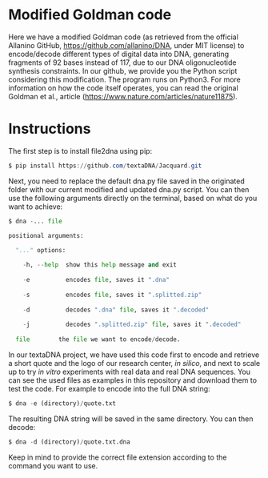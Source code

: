 # Modified Goldman code
Here we have a modified Goldman code (as retrieved from the official Allanino GitHub, https://github.com/allanino/DNA, under MIT license) to encode/decode different types of digital data into DNA, generating fragments of 92 bases instead of 117, due to our DNA oligonucleotide synthesis constraints. 
In our github, we provide you the Python script considering this modification. The program runs on Python3. 
For more information on how the code itself operates, you can read the original Goldman et al., article (https://www.nature.com/articles/nature11875). 

# Instructions
The first step is to install file2dna using pip:

```powershell
$ pip install https://github.com/textaDNA/Jacquard.git
```

Next, you need to replace the default dna.py file saved in the originated folder with our current modified and updated dna.py script. You can then use the following arguments directly on the terminal, based on what do you want to achieve:

```python
$ dna -... file

positional arguments:

  "..." options:
  
    -h, --help  show this help message and exit
    
    -e          encodes file, saves it ".dna"
    
    -s          encodes file, saves it ".splitted.zip"
    
    -d          decodes ".dna" file, saves it ".decoded"
    
    -j          decodes ".splitted.zip" file, saves it ".decoded"
  
  file        the file we want to encode/decode. 

```
In our textaDNA project, we have used this code first to encode and retrieve a short quote and the logo of our research center, <i>in silico</i>, and next to scale up to try <i>in vitro</i> experiments with real data and real DNA sequences. You can see the used files as examples in this repository and download them to test the code. For example to encode into the full DNA string: 

```python
$ dna -e (directory)/quote.txt
```
The resulting DNA string will be saved in the same directory. You can then decode:

```python
$ dna -d (directory)/quote.txt.dna
```
Keep in mind to provide the correct file extension according to the command you want to use. 


  
